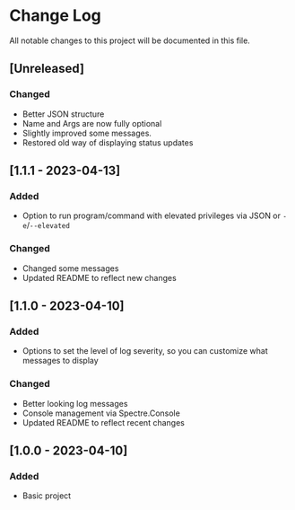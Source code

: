 # Change Log

All notable changes to this project will be documented in this file.

## [Unreleased]

### Changed

- Better JSON structure
- Name and Args are now fully optional
- Slightly improved some messages.
- Restored old way of displaying status updates

## [1.1.1 - 2023-04-13]

### Added

- Option to run program/command with elevated privileges via JSON or `-e`/`--elevated`

### Changed

- Changed some messages
- Updated README to reflect new changes

## [1.1.0 - 2023-04-10]

### Added

- Options to set the level of log severity, so you can customize what messages to display

### Changed

- Better looking log messages
- Console management via Spectre.Console
- Updated README to reflect recent changes

## [1.0.0 - 2023-04-10]

### Added

- Basic project
